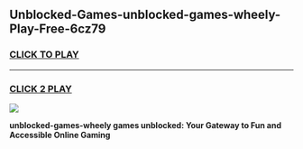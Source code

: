 
## Unblocked-Games-unblocked-games-wheely-Play-Free-6cz79
<h3>
<a href="https://premium76.site?title=unblocked-games-wheely&ref=10A">CLICK TO PLAY</a></h3>
<hr>

<h3>
<a href="https://premium76.site?title=unblocked-games-wheely&ref=10A">CLICK 2 PLAY</a>
  
</h3>

<a href="https://premium76.site?title=unblocked-games-wheely&ref=10A"><img src="https://clearcache.store/games.png"></a>


**unblocked-games-wheely games unblocked: Your Gateway to Fun and Accessible Online Gaming**
